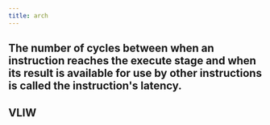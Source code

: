```yaml
---
title: arch
---
```


## The number of cycles between when an instruction reaches the execute stage and when its result is available for use by other instructions is called the instruction's latency.
##
##
##
## VLIW
